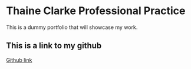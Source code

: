 # Thaine Clarke Professional Practice
This is a dummy portfolio that will showcase my work.

## This is a link to my github

[Github link](https://github.com/a-s-munaf)
